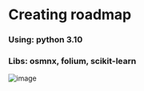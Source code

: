 # Creating roadmap
### **Using:** python 3.10<br>
### **Libs:** osmnx, folium, scikit-learn
![image](https://github.com/vyunolbek/digital_breakthrough/assets/83861300/b8826599-e1ef-4b1a-979d-6c5805807578)

